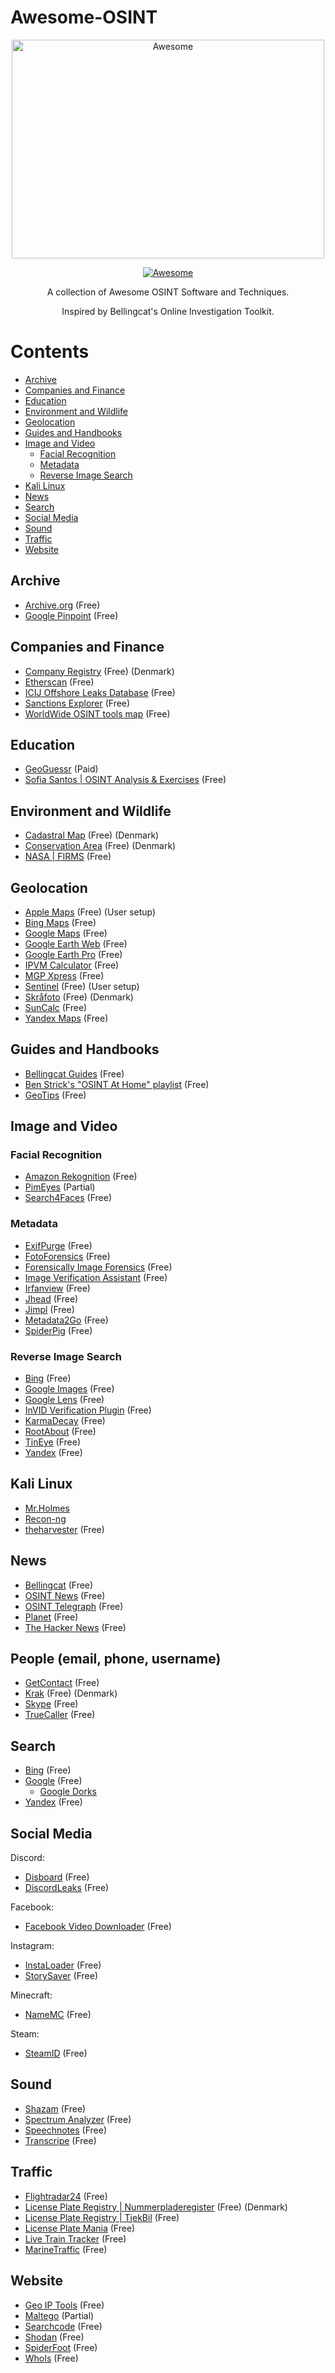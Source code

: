 # Awesome-OSINT
<div align="center">
	<img width="500" height="350" src="https://github.com/sindresorhus/awesome/raw/main/media/logo.svg" alt="Awesome">

[![Awesome](https://awesome.re/badge.svg)](https://awesome.re)

A collection of Awesome OSINT Software and Techniques.

Inspired by Bellingcat's Online Investigation Toolkit.
</div>

# Contents
- [Archive](#archive)
- [Companies and Finance](#companies-and-finance)
- [Education](#education)
- [Environment and Wildlife](#environment-and-wildlife)
- [Geolocation](#geolocation)
- [Guides and Handbooks](#guides-and-handbooks)
- [Image and Video](#image-and-video)
	- [Facial Recognition](#facial-recognition)
	- [Metadata](#metadata)
	- [Reverse Image Search](#reverse-image-search)
- [Kali Linux](#kali-linux)
- [News](#news)
- [Search](#search)
- [Social Media](#social-media)
- [Sound](#sound)
- [Traffic](#traffic)
- [Website](#website)

## Archive
- [Archive.org](http://archive.org/) (Free)
- [Google Pinpoint](https://journaliststudio.google.com/pinpoint/about) (Free)

## Companies and Finance
- [Company Registry](https://datacvr.virk.dk/) (Free) (Denmark)
- [Etherscan](http://etherscan.io/) (Free)
- [ICIJ Offshore Leaks Database](http://offshoreleaks.icij.org/) (Free)
- [Sanctions Explorer](https://sanctionsexplorer.org/) (Free)
- [WorldWide OSINT tools map](https://cybdetective.com/osintmap/) (Free)

## Education
- [GeoGuessr](https://www.geoguessr.com/) (Paid)
- [Sofia Santos | OSINT Analysis & Exercises](https://gralhix.com/list-of-osint-exercises/) (Free)

## Environment and Wildlife
- [Cadastral Map](https://www.matriklen.dk/#/) (Free) (Denmark)
- [Conservation Area](https://fredningsnaevn.dk/fredninger/kort-over-fredninger) (Free) (Denmark)
- [NASA | FIRMS](https://firms.modaps.eosdis.nasa.gov/map/) (Free)

## Geolocation
- [Apple Maps](https://mapsconnect.apple.com/) (Free) (User setup)
- [Bing Maps](https://www.bing.com/maps) (Free)
- [Google Maps](https://www.google.com/maps/) (Free)
- [Google Earth Web](https://earth.google.com/) (Free)
- [Google Earth Pro](https://www.google.com/earth/about/versions/) (Free)
- [IPVM Calculator](https://calculator.ipvm.com/) (Free)
- [MGP Xpress](https://xpress.maxar.com/) (Free)
- [Sentinel](https://apps.sentinel-hub.com/) (Free) (User setup)
- [Skråfoto](https://skraafoto.dataforsyningen.dk/) (Free) (Denmark)
- [SunCalc](https://www.suncalc.org/) (Free)
- [Yandex Maps](https://yandex.com/maps) (Free)

## Guides and Handbooks
- [Bellingcat Guides](http://www.bellingcat.com/category/resources/how-tos) (Free)
- [Ben Strick's "OSINT At Home" playlist](https://www.youtube.com/playlist?list=PLrFPX1Vfqk3ehZKSFeb9pVIHqxqrNW8Sy) (Free)
- [GeoTips](https://geotips.net/) (Free)

## Image and Video
### Facial Recognition
- [Amazon Rekognition](https://aws.amazon.com/getting-started/hands-on/detect-analyze-compare-faces-rekognition/) (Free)
- [PimEyes](https://pimeyes.com/en) (Partial)
- [Search4Faces](https://search4faces.com/tt00/index.html) (Free)

### Metadata
- [ExifPurge](https://www.exifpurge.com/) (Free)
- [FotoForensics](http://fotoforensics.com/) (Free)
- [Forensically Image Forensics](http://29a.ch/photo-forensics/#level-sweep) (Free)
- [Image Verification Assistant](https://mever.iti.gr/forensics/) (Free)
- [Irfanview](http://irfanview.com/) (Free)
- [Jhead](https://www.sentex.ca/~mwandel/jhead/) (Free)
- [Jimpl](https://jimpl.com/) (Free)
- [Metadata2Go](https://www.metadata2go.com/) (Free)
- [SpiderPig](http://github.com/hatlord/Spiderpig) (Free)

### Reverse Image Search
- [Bing](https://www.bing.com/) (Free)
- [Google Images](https://images.google.com/) (Free)
- [Google Lens](https://lens.google.com/search?p=) (Free)
- [InVID Verification Plugin](https://www.invid-project.eu/tools-and-services/invid-verification-plugin/) (Free)
- [KarmaDecay](http://karmadecay.com/) (Free)
- [RootAbout](http://rootabout.com/) (Free)
- [TinEye](https://tineye.com/) (Free)
- [Yandex](https://www.yandex.com/) (Free)

## Kali Linux
- [Mr.Holmes](https://github.com/Lucksi/Mr.Holmes)
- [Recon-ng](https://www.kali.org/tools/recon-ng/)
- [theharvester](https://www.kali.org/tools/theharvester/) (Free)

## News
- [Bellingcat](https://www.bellingcat.com/) (Free)
- [OSINT News](https://osint-news.com/) (Free)
- [OSINT Telegraph](https://osinttelegraph.com/) (Free)
- [Planet](https://www.planet.com/) (Free)
- [The Hacker News](https://thehackernews.com/) (Free)

## People (email, phone, username)
- [GetContact](https://www.getcontact.com/en/) (Free)
- [Krak](https://www.krak.dk/) (Free) (Denmark)
- [Skype](https://www.skype.com/) (Free)
- [TrueCaller](https://www.truecaller.com/) (Free)

## Search
- [Bing](https://www.bing.com/) (Free)
- [Google](https://www.google.com/) (Free)
    - [Google Dorks](https://github.com/Tobee1406/Awesome-Google-Dorks.git)
- [Yandex](https://www.yandex.com/) (Free)

## Social Media
Discord:
- [Disboard](https://disboard.org/da/servers) (Free)
- [DiscordLeaks](https://discordleaks.unicornriot.ninja/discord/server/) (Free)

Facebook:
- [Facebook Video Downloader](http://fdown.net/) (Free)

Instagram:
- [InstaLoader](https://github.com/instaloader/instaloader) (Free)
- [StorySaver](https://www.storysaver.net/) (Free)

Minecraft:
- [NameMC](https://namemc.com/) (Free)

Steam:
- [SteamID](http://steamid.uk/) (Free)

## Sound
- [Shazam](https://www.shazam.com/) (Free)
- [Spectrum Analyzer](https://academo.org/demos/spectrum-analyzer/) (Free)
- [Speechnotes](https://speechnotes.co/) (Free)
- [Transcripe](https://transcribe.com/) (Free)

## Traffic
- [Flightradar24](https://www.flightradar24.com/) (Free)
- [License Plate Registry | Nummerpladeregister](https://nummerpladeregister.dk/) (Free) (Denmark)
- [License Plate Registry | TjekBil](https://www.tjekbil.dk/) (Free)
- [License Plate Mania](http://licenseplatemania.com/) (Free)
- [Live Train Tracker](https://mobility.portal.geops.io/) (Free)
- [MarineTraffic](https://www.marinetraffic.com/) (Free)

## Website
- [Geo IP Tools](http://geoiptool.com/) (Free)
- [Maltego](https://www.maltego.com/) (Partial)
- [Searchcode](https://searchcode.com/) (Free)
- [Shodan](https://www.shodan.io/) (Free)
- [SpiderFoot](https://github.com/smicallef/spiderfoot) (Free)
- [WhoIs](http://whois.net/) (Free)
